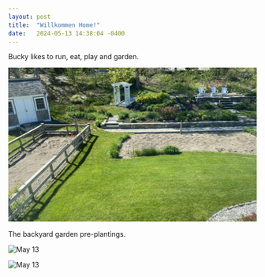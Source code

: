 ```yaml
---
layout: post
title:  "Willkommen Home!"
date:   2024-05-13 14:38:04 -0400
---
```


Bucky likes to run, eat, play and garden.

![May 13](/assets/may13.2024.jpg)

The backyard garden pre-plantings.

![May 13](/assets/may01.2024.jpg)

![May 13](/assets/may02.2024.jpg)

